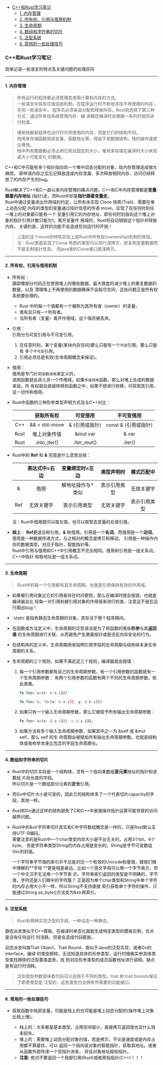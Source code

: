 
<!-- vim-markdown-toc GFM -->

- [C++和Rust学习笔记](#c和rust学习笔记)
  - [1. 内存管理](#1-内存管理)
  - [2. 所有权、引用与借用机制](#2-所有权引用与借用机制)
  - [3. 生命周期](#3-生命周期)
  - [4. 数组和字符串的切片](#4-数组和字符串的切片)
  - [5. 泛型系统](#5-泛型系统)
  - [6. 常用的一些处理技巧](#6-常用的一些处理技巧)

<!-- vim-markdown-toc -->


### C++和Rust学习笔记

简单记录一些语言的特点及关键问题的处理异同


---

#### 1. 内存管理  
> 所有运行的程序都必须管理其使用计算机内存的方式。  
> 一些语言中具有垃圾回收机制，在程序运行时不断地寻找不再使用的内存；在另一些语言中，
> 程序员必须亲自分配和释放内存。Rust则选择了第三种方式：通过所有权系统管理内存，编
> 译器在编译时会根据一系列的规则进行检查。  

> 堆和栈都是程序在运行时可供使用的内存，但是它们的结构不同。  
> 栈用来存储函数局部变量，函数地址等，得益于其数据结构，栈的操作速度比堆快。  
> 栈中所有数据都必须占用已知且固定的大小，堆用来存储在编译时大小未知或大小可能变化
> 的数据。

C++和C中可能有多个指针指向同一个堆中动态分配的对象，给内存管理造成很大麻烦。
即申请内存之后忘记释放造成内存泄漏、多次释放相同内存、访问已经释放了的内存产生的bug。

Rust解决了C++和C一直以来内存管理的痛点问题，C++和C中内存管理都是**变量跟着内存地址**
(指针)走，而Rust中却是**指针跟着变量走**。  
Rust中通过变量进出作用域的约定，让所有未实现 Clone 特质(Trait)、需要在堆上动态分配
内存的类型的变量通过指针信息的传递 move，实现了在任何时刻任一堆上的对象都只能有一个
变量引用它的内存地址，即任何时刻指向这个堆上对象的指针引用计数只能为1，离开变量作
用域时，Rust将自动销毁这个指针并释放内存。
关键的是，这样的功能不会造成任何运行时开销！

> 上面的这个move的特性实际上是Rust中所有权(ownership)机制的体现。  
注：Rust里面实现了Clone 特质的类型可以进行深拷贝，即复制变量数据而不是复制指针信息。
而java里的Clone接口是浅拷贝。

---


#### 2. 所有权、引用与借用机制  
- 所有权：  
  跟踪哪部分代码正在使用堆上的哪些数据，最大限度的减少堆上的重复数据的数量，以及
  清理堆上不再使用的数据确保不会耗尽空间，这些问题正是所有权系统要处理的。  
     - Rust 中的每一个值都有一个被称为其所有者（owner）的变量。  
     - 值有且只有`一个`所有者。  
     - 当所有者（变量）离开作用域，这个值将被丢弃。  


- 引用：   
  引用分为可变引用与不可变引用。

    1. 在任意时刻，某个变量(某块内存空间)要么只能有一个`可变`引用，要么只能有
       多个`不可变`引用。  
    2. 引用必须总是有效(生命周期概念来保证)。  

- 借用：   
  借用是专门针对`函数调用`来定义的，  
  调用函数就会进入另一个作用域，如果`传值调用`函数，那么对堆上生成的数据来说，所
  有权就会直接转移到函数之中，如果不想进行转移，可获取其引用，这一动作称借用。


- Rust中函数的三种形参类型声明方式及与C++对比：

  |      |   获取所有权   |    可变借用    |       不可变借用     |
  |:----:|:--------------:|:--------------:|:--------------------:|
  | C++  | && + std::move | & (引用或指针) | const & (引用或指针) |
  | Rust | 堆上对象传值   | &mut var       | & var                |
  | Rust | .into_iter()   | .iter_mut()    | .iter()              |


- Rust中的 **Ref** 和 **&** 究竟是什么意思总结：

  |     | 表达式中=右边 |   变量绑定时=左边  |  类型声明时  |  模式匹配中  |
  |:---:|:-------------:|:------------------:|:------------:|:------------:|
  |  &  |      借用     | 解地址操作与\*类似 | 表示引用类型 |  无效关键字  |
  | Ref |   无效关键字  |    表示引用类型    |  无效关键字  | 表示引用类型 |
  
  注：Rust中借用既可以取左值，也可以取暂态变量的右值引用。  

- **综上**： 
  **Ref**更适合称引用，**&** 称借用。引用是一个**名词**，而借用是一个**动词**。  
  借用是一种数据传递方式，与之相对的概念是拷贝和移动。
  引用是一种操作内存的数据类型，对应于指针，智能指针等。  
  Rust中引用与借用和C++中引用概念不完全相同。借用和引用是一组关系词，C++中指针
  和取地址是一组关系词。  

---


#### 3. 生命周期  
> Rust中的每一个引用都有其生命周期，也就是引用保持有效的作用域。

- 如果被引用对象比它的引用者存在时间更短，那么在编译时就会报错，也就是编译器会比
  较每一对引用和被引用对象的作用域来进行检查，注意这不是在运行期出bug！

- \`static 是指有静态生命周期的对象，其存活于整个程序期间。

- 在函数或方法定义中，生命周期的泛型语法是为了将函数的某些**形参**与其**返回值**
  的生命周期进行关联，从而避免产生悬垂指针或是违反内存安全的行为。

- 在结构体的定义中，生命周期用来指明引用字段的生命周期与结构体本身生命周期的关系。

- 生命周期的三个规则，如果不满足这三个规则，编译器就会报错：

  1. 每一个引用参数都有自己的生命周期参数。有一个引用参数的函数就有一个生命周期参数：
     有两个引用参数的函数有两个不同的生命周期参数，依此类推。  
     ```rust
     fn foo<'a>(x: &'a i32)

     fn foo<'a, 'b>(x: &'a i32, y: &'b i32)
     ```

  2. 如果只有一个输入生命周期参数，那么它被赋予所有输出生命周期参数：
     ```rust
     fn foo<'a>(x: &'a i32) -> &'a i32。
     ```

  3. 如果方法有多个输入生命周期参数，如果其中之一为 &self 或 &mut self，那么 self 的生
     命周期会被赋给所有输出生命周期参数。也就是结构体或者枚举本身比包含的字段生命周期长。

---


#### 4. 数组和字符串的切片  

- Rust中的切片实际是一个结构体，含有一个指向某数组**首元素**地址的指针和该数组
  片段长度的字段。  
  所以切片是一个数组部分元素的**定长**引用。  
- 而Go中切片大小是可变的，因此它的结构体多了一个代表切片capacity的字段，其他一样。  
- Rust和Go通过这样的结构避免了C和C++中直接操作指针运算可能导致的访问越界问题。
- Rust中的&str字符串切片其实和C中字符数组概念是一样的，只是Rust默认支持UTF-R编码。  
  需要注意的是Rust中一个char类型内存大小是平台无关的，占用3个bit，4个byte。
  但是字符串类型String的内存占用是变长的。String是字节可变数组Vec<u8>的封装。  

  一个字符串字节值的索引并不总是对应一个有效的Unicode标量值，跟我们眼中理解的**字母
  **更是相差甚远。比如一个英文字母可以用一个字节表示，但一个中文汉字无法用一个字节表
  示。字符串索引返回的类型是不明确的，字节值，字符还是人们眼中的字符簇？
  正是因为单个char类型和String中单个字符的内存占用大小不一样，所以String不支持直接
  索引获取单个字符的操作，只能通过String.as_byte()方法变为&str再索引。

---


#### 5. 泛型系统  
> Rust有两种实现泛型的手段，一种动态一种静态。  

静态派发类似于C++模板，在编译时单态化就能生成特定类型的模板实例，优点是没有任何运行
时消耗，但是会造成代码膨胀。  

动态派发叫做Trait Object，Trait Bound，类似于Java的泛型实现，或者Go的interface，编译
时类型擦除，无法知道具体的形参类型，运行时根据实参具体类型查找擦除的泛型基类虚表，找
到对应形参类型的成员函数地址进行调用。缺点是有运行时消耗。

> 泛型类型参数意味着代码可以适用于不同的类型。trait 和 trait bounds保证了即使类型是
> 泛型的，这些类型也会拥有所需要的功能接口。

---


#### 6. 常用的一些处理技巧

- 获取函数中局部变量，可能是栈上的也可能是堆上动态分配的(操作堆上对象比栈上慢)。

  - 栈上的：大多都是基本类型，占用空间很小，直接拷贝返回值也没什么效率损失。  
  - 堆上的：需要堆上动态分配对象的值，若是拷贝，不论是速度或是内存占用都不算最优，可以
    返回一个指向该对象的智能指针，获取其地址。或者从函数外部传递一个空指针进来，
    将该对象地址赋给指针。  
  - **注意:** 绝对不要返回一个局部引用(Rust)或者原始指针(C++)！！！
